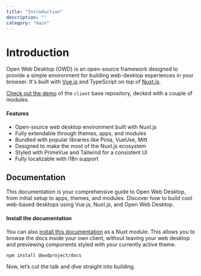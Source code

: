 ```yaml
---
title: "Introduction"
description: ""
category: "main"
---
```


# Introduction

Open Web Desktop (OWD) is an open-source framework designed to provide a simple environment for building web-desktop experiences in your browser. It's built with [Vue.js](https://vuejs.org/) and TypeScript on top of [Nuxt.js](https://nuxt.com/).

[Check out the demo](https://owdproject.org) of the `client` base repository, decked with a couple of modules.

#### Features
- Open-source web desktop environment built with Nuxt.js
- Fully extendable through themes, apps, and modules
- Bundled with popular libraries like Pinia, VueUse, Mitt
- Designed to make the most of the Nuxt.js ecosystem
- Styled with PrimeVue and Tailwind for a consistent UI
- Fully localizable with i18n support

## Documentation

This documentation is your comprehensive guide to Open Web Desktop, from initial setup to apps, themes, and modules. Discover how to build cool web-based desktops using Vue.js, Nuxt.js, and Open Web Desktop.

#### Install the documentation

You can also [install this documentation](https://github.com/owdproject/docs) as a Nuxt module. This allows you to browse the docs inside your own client, without leaving your web desktop and previewing components styled with your currently active theme.

```bash
npm install @owdproject/docs
```

Now, let’s cut the talk and dive straight into building.

